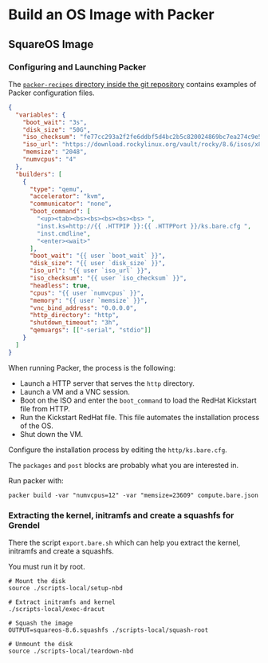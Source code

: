 # Build an OS Image with Packer

## SquareOS Image

### Configuring and Launching Packer

The [`packer-recipes` directory inside the git repository](https://github.com/deepsquare-io/ClusterFactory/tree/main/packer-recipes) contains examples of Packer configuration files.

```json title="compute.bare.json"
{
  "variables": {
    "boot_wait": "3s",
    "disk_size": "50G",
    "iso_checksum": "fe77cc293a2f2fe6ddbf5d4bc2b5c820024869bc7ea274c9e55416d215db0cc5",
    "iso_url": "https://download.rockylinux.org/vault/rocky/8.6/isos/x86_64/Rocky-8.6-x86_64-boot.iso",
    "memsize": "2048",
    "numvcpus": "4"
  },
  "builders": [
    {
      "type": "qemu",
      "accelerator": "kvm",
      "communicator": "none",
      "boot_command": [
        "<up><tab><bs><bs><bs><bs><bs> ",
        "inst.ks=http://{{ .HTTPIP }}:{{ .HTTPPort }}/ks.bare.cfg ",
        "inst.cmdline",
        "<enter><wait>"
      ],
      "boot_wait": "{{ user `boot_wait` }}",
      "disk_size": "{{ user `disk_size` }}",
      "iso_url": "{{ user `iso_url` }}",
      "iso_checksum": "{{ user `iso_checksum` }}",
      "headless": true,
      "cpus": "{{ user `numvcpus` }}",
      "memory": "{{ user `memsize` }}",
      "vnc_bind_address": "0.0.0.0",
      "http_directory": "http",
      "shutdown_timeout": "3h",
      "qemuargs": [["-serial", "stdio"]]
    }
  ]
}
```

When running Packer, the process is the following:

- Launch a HTTP server that serves the `http` directory.
- Launch a VM and a VNC session.
- Boot on the ISO and enter the `boot_command` to load the RedHat Kickstart file from HTTP.
- Run the Kickstart RedHat file. This file automates the installation process of the OS.
- Shut down the VM.

Configure the installation process by editing the `http/ks.bare.cfg`.

The `packages` and `post` blocks are probably what you are interested in.

Run packer with:

```shell title="user@local:/ClusterFactory/packer-recipes/rocky"
packer build -var "numvcpus=12" -var "memsize=23609" compute.bare.json
```

### Extracting the kernel, initramfs and create a squashfs for Grendel

There the script `export.bare.sh` which can help you extract the kernel, initramfs and create a squashfs.

You must run it by root.

```shell title="export.bare.sh"
# Mount the disk
source ./scripts-local/setup-nbd

# Extract initramfs and kernel
./scripts-local/exec-dracut

# Squash the image
OUTPUT=squareos-8.6.squashfs ./scripts-local/squash-root

# Unmount the disk
source ./scripts-local/teardown-nbd
```
